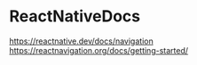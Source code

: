 # ReactNativeDocs

https://reactnative.dev/docs/navigation <br>
https://reactnavigation.org/docs/getting-started/
